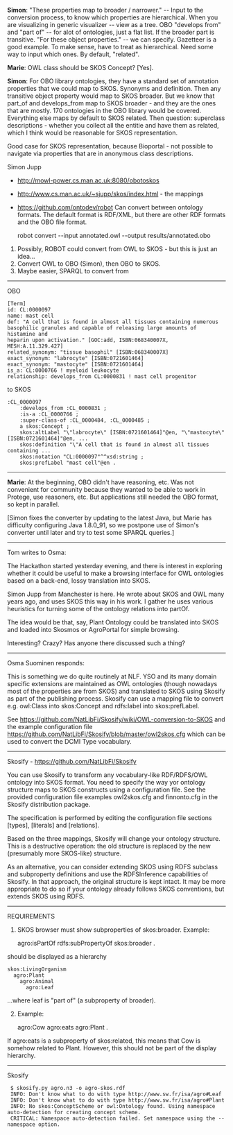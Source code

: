 __Simon__: "These properties map to broader / narrower." -- Input to the 
conversion process, to know which properties are hierarchical.  When you are
visualizing in generic visualizer -- view as a tree.  OBO "develops from" and 
"part of" -- for alot of ontologies, just a flat list.  If the broader part 
is transitive.  "For these object properties." -- we can specify.  Gazetteer is 
a good example.  To make sense, have to treat as hierarchical.  Need some way to 
input which ones.  By default, "related".  

__Marie__: OWL class should be SKOS Concept? [Yes].

__Simon__: For OBO library ontologies, they have a standard set of annotation 
properties that we could map to SKOS.  Synonyms and definition.  Then any 
transitive object property would map to SKOS broader.  But we know that part_of 
and develops_from map to SKOS broader - and they are the ones that are mostly.
170 ontologies in the OBO library would be covered.  Everything else maps by 
default to SKOS related.  Then question: superclass descriptions - whether you 
collect all the entitie and have them as related, which I think would be 
reasonable for SKOS representation.  

Good case for SKOS representation, because Bioportal - not possible to navigate 
via properties that are in anonymous class descriptions.

Simon Jupp
* http://mowl-power.cs.man.ac.uk:8080/obotoskos
* http://www.cs.man.ac.uk/~sjupp/skos/index.html - the mappings


* https://github.com/ontodev/robot
  Can convert between ontology formats.  The default format is RDF/XML, but 
  there are other RDF formats and the OBO file format.

    robot convert --input annotated.owl --output results/annotated.obo

1. Possibly, ROBOT could convert from OWL to SKOS - but this is just an 
   idea...
2. Convert OWL to OBO (Simon), then OBO to SKOS.
3. Maybe easier, SPARQL to convert from 

----------------------------------------------------------------------
OBO

    [Term]
    id: CL:0000097
    name: mast cell
    def: "A cell that is found in almost all tissues containing numerous basophilic granules and capable of releasing large amounts of histamine and
    heparin upon activation." [GOC:add, ISBN:068340007X, MESH:A.11.329.427]
    related_synonym: "tissue basophil" [ISBN:068340007X]
    exact_synonym: "labrocyte" [ISBN:0721601464]
    exact_synonym: "mastocyte" [ISBN:0721601464]
    is_a: CL:0000766 ! myeloid leukocyte
    relationship: develops_from CL:0000831 ! mast cell progenitor

to SKOS

    :CL_0000097
        :develops_from :CL_0000831 ;
        :is-a :CL_0000766 ;
        :super-class-of :CL_0000484, :CL_0000485 ;
        a skos:Concept ;
        skos:altLabel "\"labrocyte\" [ISBN:0721601464]"@en, "\"mastocyte\" [ISBN:0721601464]"@en, ...
        skos:definition "\"A cell that is found in almost all tissues containing ...
        skos:notation "CL:0000097"^^xsd:string ;
        skos:prefLabel "mast cell"@en .

----------------------------------------------------------------------

__Marie__: At the beginning, OBO didn't have reasoning, etc.   Was not convenient 
for community because they wanted to be able to work in Protege, use reasoners, etc.
But applications still needed the OBO format, so kept in parallel.

[Simon fixes the converter by updating to the latest Java, but Marie has
difficulty configuring Java 1.8.0_91, so we postpone use of Simon's converter 
until later and try to test some SPARQL queries.]

----------------------------------------------------------------------
Tom writes to Osma:

The Hackathon started yesterday evening, and there is interest in exploring
whether it could be useful to make a browsing interface for OWL ontologies
based on a back-end, lossy translation into SKOS.

Simon Jupp from Manchester is here.  He wrote about SKOS and OWL many years
ago, and uses SKOS this way in his work.  I gather he uses various heuristics
for turning some of the ontology relations into partOf.

The idea would be that, say, Plant Ontology could be translated into SKOS and
loaded into Skosmos or AgroPortal for simple browsing.

Interesting? Crazy?  Has anyone there discussed such a thing?

----------------------------------------------------------------------
Osma Suominen responds:

This is something we do quite routinely at NLF. YSO and its many domain
specific extensions are maintained as OWL ontologies (though nowadays most of
the properties are from SKOS) and translated to SKOS using Skosify as part of
the publishing process. Skosify can use a mapping file to convert e.g.
owl:Class into skos:Concept and rdfs:label into skos:prefLabel.

See https://github.com/NatLibFi/Skosify/wiki/OWL-conversion-to-SKOS
and the example configuration file
https://github.com/NatLibFi/Skosify/blob/master/owl2skos.cfg
which can be used to convert the DCMI Type vocabulary.

----------------------------------------------------------------------
Skosify - https://github.com/NatLibFi/Skosify

You can use Skosify to transform any vocabulary-like RDF/RDFS/OWL ontology into
SKOS format. You need to specify the way yor ontology structure maps to SKOS
constructs using a configuration file. See the provided configuration file
examples owl2skos.cfg and finnonto.cfg in the Skosify distribution package.

The specification is performed by editing the configuration file sections
[types], [literals] and [relations].

Based on the three mappings, Skosify will change your ontology structure. This
is a destructive operation: the old structure is replaced by the new
(presumably more SKOS-like) structure.

As an alternative, you can consider extending SKOS using RDFS subclass and
subproperty definitions and use the RDFSInference capabilities of Skosify. In
that approach, the original structure is kept intact. It may be more
appropriate to do so if your ontology already follows SKOS conventions, but
extends SKOS using RDFS.

----------------------------------------------------------------------

REQUIREMENTS
1. SKOS browser must show subproperties of skos:broader.  Example:

    agro:isPartOf 
        rdfs:subPropertyOf skos:broader .
   
should be displayed as a hierarchy

    skos:LivingOrganism
      agro:Plant
        agro:Animal
          agro:Leaf

...where leaf is "part of" (a subproperty of broader).

2. Example:

    agro:Cow
      agro:eats  agro:Plant .

If agro:eats is a subproperty of skos:related, this means that Cow is 
somehow related to Plant.  However, this should not be part of the 
display hierarchy.

----------------------------------------------------------------------
Skosify

     $ skosify.py agro.n3 -o agro-skos.rdf
     INFO: Don't know what to do with type http://www.sw.fr/isa/agro#Leaf
     INFO: Don't know what to do with type http://www.sw.fr/isa/agro#Plant
     INFO: No skos:ConceptScheme or owl:Ontology found. Using namespace auto-detection for creating concept scheme.
     CRITICAL: Namespace auto-detection failed. Set namespace using the --namespace option.

